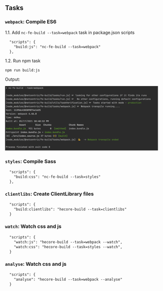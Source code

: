 ## Tasks

### `webpack`: Compile ES6

1.1. Add `nc-fe-build --task=webpack` task in package.json scripts
```
  "scripts": {
    "build:js": "nc-fe-build --task=webpack"
  },
```

1.2. Run npm task

```
npm run build:js
```

Output:

![task-webpack](docs/images/task-webpack.png)

### `styles`: Compile Sass

```
  "scripts": {
    "build:css": "nc-fe-build --task=styles"
  },
```

### `clientlibs`: Create ClientLibrary files

```
  "scripts": {
    "build:clientlibs": "hecore-build --task=clientlibs"
  }
```

### `watch`: Watch css and js

```
  "scripts": {
    "watch:js": "hecore-build --task=webpack --watch",
    "watch:css": "hecore-build --task=styles --watch",
  }
```

### `analyse`: Watch css and js

```
  "scripts": {
    "analyse": "hecore-build --task=webpack --analyse"
  }
```
